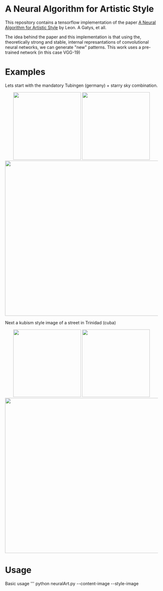# A Neural Algorithm for Artistic Style

This repository contains a tensorflow implementation of the paper [A Neural Algorithm for Artistic Style](http://arxiv.org/abs/1508.06576) by Leon. A
Gatys, et all.

The idea behind the paper and this implementation is that using the, theoretically strong and stable, internal represantations of convolutional
neural networks, we can generate "new" patterns.
This work uses a pre-trained network (in this case VGG-19)


# Examples
Lets start with the mandatory Tubingen (germany) + starry sky combination.
<div align="center">
 <img src="https://raw.githubusercontent.com/wolterr/neuralArt/master/examples/content/starry_night.jpg" height="223px">
 <img src="https://raw.githubusercontent.com/wolterr/neuralArt/master/master/examples/style/tubingen.jpg" height="223px">
 <img src="https://raw.githubusercontent.com/wolterr/neuralArt/master/master/examples/outputs/starry_tubingen.jpg" width="512px">
</div>

Next a kubism style image of a street in Trinidad (cuba)
<div align="center">
 <img src="https://raw.githubusercontent.com/wolterr/neuralArt/master/examples/content/cubism.jpg" height="223px">
 <img src="https://raw.githubusercontent.com/wolterr/neuralArt/master/master/examples/style/trinidad.jpg" height="223px">
 <img src="https://raw.githubusercontent.com/wolterr/neuralArt/master/master/examples/outputs/cubed_trinidad.jpg" width="512px">
</div>

# Usage
Basic usage
'''
python neuralArt.py --content-image <CONTENT> --style-image <STYLE> --output <OUTPUTFOLDER/OUTPUTFILENAME>
'''

## optional arguments:
  '-h, --help'                                    show this help message and exit
  '--style-image STYLE'                           style image
  '--content-image CONTENT'                       content image
  '--image_size SIZE'                             maximum width and/or height of the image
  '--input-type INPUT_TYPE'                       use either content image or random noise as input
  '--output OUTPUT'                               output name
  '--print-iter PRINT_ITER'                       interval to print training information
  '--save-iter SAVE_ITER'                         interval to save generated images
  '--learning-rate LEARNING_RATE'                 learning rate
  '--content-weight CONTENT_WEIGHT'               content weight factor
  '--style-weight STYLE_WEIGHT'                   style weight factor
  '--variation-weight TV_WEIGHT'                  axis-wise variation normalisation weight factor
  '--iterations ITERATIONS'                       number of iterations
  '--content-layer CONTENT_LAYERS'                layer for content representation
  '--style-layers STYLE_LAYERS'                   style representation layers to use
  '--style-layer-weights STYLE_LAYER_WEIGHTS'     weights for each style layer to use
  '--weights-file WEIGHTS_FILE'                   File to read pre-trained VGG19 weights from

# Acknowledgements
* The idea and implementation are based on the [paper](http://arxiv.org/abs/1508.06576) by Leon A. Gatys, Alexander S. Ecker & Matthias Bethge
* The pre-trained weights used in the model are from a [tensorflow port](https://github.com/machrisaa/tensorflow-vgg) of the Caffe VGG-19 weights,
done by [machrisaa](https://github.com/machrisaa)
* Idea's to match the output at deepart.io more closely after initial implementation were found in the original [Luaimplementation](https://github
.com/jcjohnson/neural-style)
* Some of the code is based on an implementation by [anishathalye](https://github.com/anishathalye/neural-style).